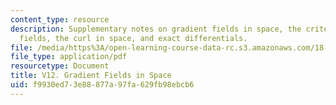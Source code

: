 ```yaml
---
content_type: resource
description: Supplementary notes on gradient fields in space, the criterion for gradient
  fields, the curl in space, and exact differentials.
file: /media/https%3A/open-learning-course-data-rc.s3.amazonaws.com/18-02-multivariable-calculus-fall-2007/f9930ed73e88877a97fa629fb98ebcb6_gradient_fields.pdf
file_type: application/pdf
resourcetype: Document
title: V12. Gradient Fields in Space
uid: f9930ed7-3e88-877a-97fa-629fb98ebcb6
---
```

